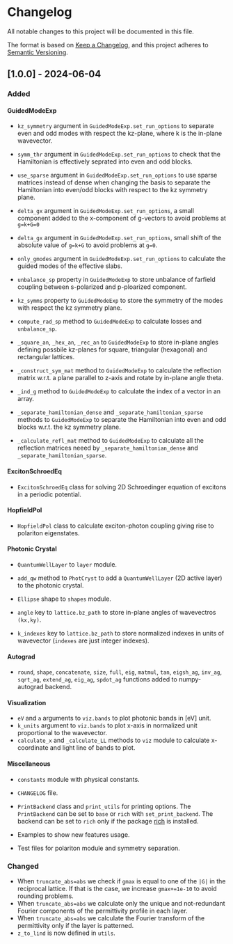 # Changelog
All notable changes to this project will be documented in this file.

The format is based on [Keep a Changelog](https://keepachangelog.com/en/1.0.0/),
and this project adheres to [Semantic Versioning](https://semver.org/spec/v2.0.0.html).



## [1.0.0] - 2024-06-04

### Added
#### GuidedModeExp
- `kz_symmetry` argument in `GuidedModeExp.set_run_options` to separate even and odd modes with respect the kz-plane, where k
    is the in-plane wavevector.
- `symm_thr` argument in `GuidedModeExp.set_run_options` to check that the Hamiltonian is effectively seprated into even and 
    odd blocks. 
- `use_sparse` argument in `GuidedModeExp.set_run_options` to use sparse matrices instead of dense when changing the basis
  to separate the Hamiltonian into even/odd blocks with respect to the kz symmetry plane.  
- `delta_gx` argument in `GuidedModeExp.set_run_options`, a small component added to the x-component of g-vectors to avoid
  problems at `g=k+G=0`
- `delta_gx` argument in `GuidedModeExp.set_run_options`, small shift of the absolute value of `g=k+G` to avoid
  problems at `g=0`.
- `only_gmodes` argument in `GuidedModeExp.set_run_options` to calculate the guided modes of the effective slabs.

- `unbalance_sp` property in `GuidedModeExp` to store unbalance of farfield coupling between s-polarized and
  p-ploarized component. 
- `kz_symms` property to `GuidedModeExp` to store the symmetry of the modes with respect the kz symmetry plane.

- `compute_rad_sp` method to `GuidedModeExp` to calculate losses and `unbalance_sp`.
- `_square_an`, `_hex_an`, `_rec_an` to `GuidedModeExp` to store in-plane angles defining
  possbile kz-planes for square, triangular (hexagonal) and rectangular lattices.
- `_construct_sym_mat` method to  `GuidedModeExp` to calculate the reflection matrix w.r.t.
  a plane parallel to z-axis and rotate by in-plane angle theta.
- `_ind_g` method to  `GuidedModeExp` to calculate the index of a vector in an array.
- `_separate_hamiltonian_dense` and `_separate_hamiltonian_sparse` methods to `GuidedModeExp` to separate the Hamiltonian into 
  even and odd blocks w.r.t. the kz symmetry plane.
- `_calculate_refl_mat` method to  `GuidedModeExp` to calculate all the reflection matrices neeed by
  `_separate_hamiltonian_dense` and `_separate_hamiltonian_sparse`.


#### ExcitonSchroedEq
- `ExcitonSchroedEq` class for solving 2D Schroedinger equation of excitons in a periodic potential.
#### HopfieldPol
- `HopfieldPol` class to calculate exciton-photon coupling giving rise to polariton eigenstates.

#### Photonic Crystal
-  `QuantumWellLayer` to `layer` module.

- `add_qw` method to `PhotCryst` to add a `QuantumWellLayer` (2D active layer) to the photonic crystal.
- `Ellipse` shape to `shapes` module.

- `angle` key to `lattice.bz_path` to store in-plane angles of wavevectros `(kx,ky)`.
- `k_indexes` key to `lattice.bz_path` to store normalized indexes in units of wavevector (`indexes` are just integer indexes).

#### Autograd
- `round`, `shape`, `concatenate`, `size`, `full`, `eig`, `matmul`, `tan`,
  `eigsh_ag`, `inv_ag`, `sqrt_ag`, `extend_ag`, `eig_ag`, `spdot_ag` functions added to numpy-autograd backend.


#### Visualization
- `eV` and `a` arguments to `viz.bands` to plot photonic bands in [eV] unit.
- `k_units` argument to `viz.bands` to plot x-axis in normalized unit proportional
  to the wavevector.
- `calculate_x` and `_calculate_LL` methods to `viz` module to calculate x-coordinate
  and light line of bands to plot.

#### Miscellaneous
- `constants` module with physical constants.
- `CHANGELOG` file.
- `PrintBackend` class and `print_utils` for printing options. The `PrintBackend` can be set to `base` or `rich` with `set_print_backend`. The backend can be set to `rich` only if the package [rich](https://rich.readthedocs.io/en/stable/index.html)
  is installed. 


- Examples to show new features usage.
- Test files for polariton module and symmetry separation.

### Changed
- When `truncate_abs=abs` we check if `gmax` is equal to one of the `|G|` in the reciprocal lattice.
  If that is the case, we increase `gmax+=1e-10` to avoid rounding problems.
- When `truncate_abs=abs` we calculate only the unique and not-redundant Fourier components of the 
  permittivity profile in each layer. 
- When `truncate_abs=abs` we calculate the Fourier transform of the permittivity only if the layer
  is patterned.
- `z_to_lind` is now defined in `utils`.
